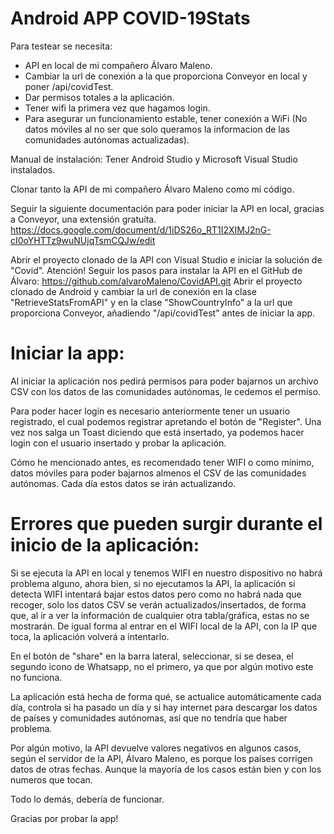 # Android APP COVID-19Stats

Para testear se necesita:
- API en local de mi compañero Álvaro Maleno.
- Cambiar la url de conexión a la que proporciona Conveyor en local y poner /api/covidTest.
- Dar permisos totales a la aplicación.
- Tener wifi la primera vez que hagamos login.
- Para asegurar un funcionamiento estable, tener conexión a WiFi (No datos móviles al no ser que solo queramos la informacion de las comunidades autónomas actualizadas).

Manual de instalación:
Tener Android Studio y Microsoft Visual Studio instalados.

Clonar tanto la API de mi compañero Álvaro Maleno como mi código.

Seguir la siguiente documentación para poder iniciar la API en local, gracias a Conveyor, una extensión gratuíta.
https://docs.google.com/document/d/1iDS26o_RT1I2XIMJ2nG-cI0oYHTTz9wuNUjqTsmCQJw/edit

Abrir el proyecto clonado de la API con Visual Studio e iniciar la solución de "Covid". Atención! Seguir los pasos para instalar la API en el GitHub de Álvaro: https://github.com/alvaroMaleno/CovidAPI.git
Abrir el proyecto clonado de Android y cambiar la url de conexión en la clase "RetrieveStatsFromAPI" y en la clase "ShowCountryInfo" a la url que proporciona Conveyor, añadiendo "/api/covidTest" antes de iniciar la app.

# Iniciar la app:

Al iniciar la aplicación nos pedirá permisos para poder bajarnos un archivo CSV con los datos de las comunidades autónomas, le cedemos el permiso.

Para poder hacer login es necesario anteriormente tener un usuario registrado, el cual podemos registrar apretando el botón de "Register". Una vez nos salga un Toast diciendo que está insertado, ya podemos hacer login con el usuario insertado y probar la aplicación.

Cómo he mencionado antes, es recomendado tener WIFI o como mínimo, datos móviles para poder bajarnos almenos el CSV de las comunidades autónomas. Cada día estos datos se irán actualizando.

# Errores que pueden surgir durante el inicio de la aplicación:

Si se ejecuta la API en local y tenemos WIFI en nuestro dispositivo no habrá problema alguno, ahora bien, si no ejecutamos la API, la aplicación si detecta WIFI intentará bajar estos datos pero como no habrá nada que recoger, solo los datos CSV se verán actualizados/insertados, de forma que, al ir a ver la información de cualquier otra tabla/gráfica, estas no se mostrarán.
De igual forma al entrar en el WIFI local de la API, con la IP que toca, la aplicación volverá a intentarlo.

En el botón de "share" en la barra lateral, seleccionar, si se desea, el segundo icono de Whatsapp, no el primero, ya que por algún motivo este no funciona.

La aplicación está hecha de forma qué, se actualice automáticamente cada día, controla si ha pasado un día y si hay internet para descargar los datos de países y comunidades autónomas, así que no tendría que haber problema.

Por algún motivo, la API devuelve valores negativos en algunos casos, según el servidor de la API, Álvaro Maleno, es porque los países corrigen datos de otras fechas. Aunque la mayoría de los casos están bien y con los numeros que tocan.

Todo lo demás, debería de funcionar.

Gracias por probar la app!


